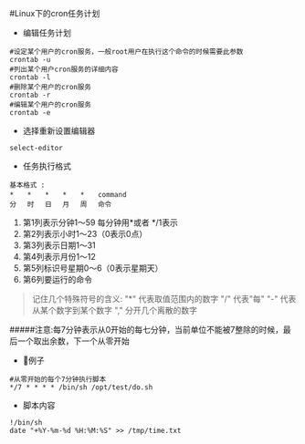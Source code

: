 #Linux下的cron任务计划

+ 编辑任务计划

```
#设定某个用户的cron服务，一般root用户在执行这个命令的时候需要此参数  
crontab -u
#列出某个用户cron服务的详细内容
crontab -l
#删除某个用户的cron服务
crontab -r
#编辑某个用户的cron服务
crontab -e 
```
+ 选择重新设置编辑器

```
select-editor
```
+ 任务执行格式

```
基本格式 : 
*　　*　　*　　*　　*　　command 
分　 时　 日　 月　 周　 命令 
```
1. 第1列表示分钟1～59 每分钟用*或者 */1表示 
1. 第2列表示小时1～23（0表示0点） 
1. 第3列表示日期1～31 
1. 第4列表示月份1～12 
1. 第5列标识号星期0～6（0表示星期天） 
1. 第6列要运行的命令 

> 记住几个特殊符号的含义:
> "*" 代表取值范围内的数字
> "/" 代表"每"
> "-" 代表从某个数字到某个数字
> "," 分开几个离散的数字

#####注意:每7分钟表示从0开始的每七分钟，当前单位不能被7整除的时候，最后一个取出余数，下一个从零开始

+ 🌰例子

```
#从零开始的每个7分钟执行脚本
*/7 * * * * /bin/sh /opt/test/do.sh
```
+ 脚本内容

```
!/bin/sh
date "+%Y-%m-%d %H:%M:%S" >> /tmp/time.txt
```